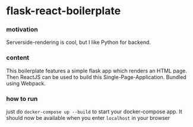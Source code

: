 # flask-react-boilerplate

### motivation
Serverside-rendering is cool, but I like Python for backend.

### content
This boilerplate features a simple flask app which renders an HTML page. Then ReactJS can be used to build this Single-Page-Application. Bundled using Webpack.

### how to run
just do ```docker-compose up --build``` to start your docker-compose app. It should now be available when you enter ```localhost``` in your browser

